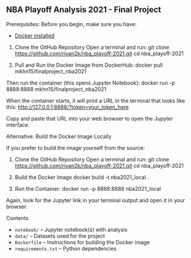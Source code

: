 ## NBA Playoff Analysis 2021 - Final Project

Prerequisites:
Before you begin, make sure you have:
- [Docker installed](https://www.docker.com/products/docker-desktop)


1. Clone the GitHub Repository
Open a terminal and run:
git clone https://github.com/rivan2k/nba_playoff-2021.git
cd nba_playoff-2021

2. Pull and Run the Docker Image from DockerHub:
docker pull mkhn15/finalproject_nba2021

Then run the container (this opens Jupyter Notebook):
docker run -p 8888:8888 mkhn15/finalproject_nba2021

When the container starts, it will print a URL in the terminal that looks like this:
http://127.0.0.1:8888/?token=your_token_here

Copy and paste that URL into your web browser to open the Jupyter interface.





Alternative: Build the Docker Image Locally

If you prefer to build the image yourself from the source:

1. Clone the GitHub Repository
Open a terminal and run:
git clone https://github.com/rivan2k/nba_playoff-2021.git
cd nba_playoff-2021

2. Build the Docker Image
docker build -t nba2021_local .

3. Run the Container:
docker run -p 8888:8888 nba2021_local

Again, look for the Jupyter link in your terminal output and open it in your browser.

Contents
- `notebook/` – Jupyter notebook(s) with analysis
- `data/` – Datasets used for the project
- `Dockerfile` – Instructions for building the Docker image
- `requirements.txt` – Python dependencies
